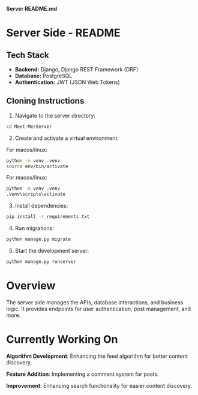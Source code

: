 
**Server README.md**

# Server Side - README

## Tech Stack

- **Backend:** Django, Django REST Framework (DRF)
- **Database:** PostgreSQL
- **Authentication:** JWT (JSON Web Tokens)

## Cloning Instructions

1. Navigate to the server directory:
```bash
cd Meet-Me/Server
```
2. Create and activate a virtual environment:

For macos/linux:
```bash
python -m venv .venv
source env/bin/activate
```
For macos/linux:
```bash
python -m venv .venv
.venv\scripts\activate
```
3. Install dependencies:


```bash
pip install -r requirements.txt
```

4. Run migrations:

```bash
python manage.py migrate
```
5. Start the development server:
```bash
python manage.py runserver
```

# Overview
The server side manages the APIs, database interactions, and business logic. It provides endpoints for user authentication, post management, and more.

# Currently Working On
**Algorithm Development**: Enhancing the feed algorithm for better content discovery.

**Feature Addition**: Implementing a comment system for posts.

**Improvement**: Enhancing search functionality for easier content discovery.
